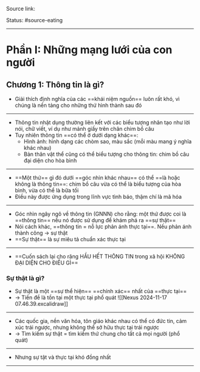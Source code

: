 Source link: 

Status: #source-eating 

---

# Phần I: Những mạng lưới của con người

## Chương 1: Thông tin là gì?

- Giải thích định nghĩa của các ==khái niệm nguồn== luôn rất khó, vì chúng là nền tảng cho những thứ hình thành sau đó
---
- Thông tin nhật dụng thường liên kết với các biểu tượng nhân tạo như lời nói, chữ viết, ví dụ như mảnh giấy trên chân chim bồ câu
- Tuy nhiên thông tin ==có thể ở dưới dạng khác==:
	- Hình ảnh: hình dạng các chòm sao, màu sắc (mỗi màu mang ý nghĩa khác nhau)
	- Bản thân vật thể cũng có thể biểu tượng cho thông tin: chim bồ câu đại diện cho hòa bình
---
- ==Một thứ== gì đó dưới ==góc nhìn khác nhau== có thể ==là hoặc không là thông tin==: chim bồ câu vừa có thể là biểu tượng của hòa bình, vừa có thể là bữa tối
- Điều này được ứng dụng trong lĩnh vực tình báo, thậm chí là mã hóa
---
- Góc nhìn ngây ngô về thông tin (GNNN) cho rằng: một thứ được coi là ==thông tin== nếu nó được sử dụng để khám phá ra ==sự thật==
- Nói cách khác, ==thông tin = nỗ lực phản ánh thực tại==. Nếu phản ánh thành công -> sự thật
- ==Sự thật== là sự miêu tả chuẩn xác thực tại
---
- ==Cuốn sách lại cho răng HẦU HẾT THÔNG TIN trong xã hội KHÔNG ĐẠI DIỆN CHO ĐIỀU GÌ==
### Sự thật là gì?
- Sự thật là một ==sự thể hiện== ==chính xác== nhất của ==thực tại==
- -> Tiền đề là tồn tại một thực tại phổ quát
![[Nexus 2024-11-17 07.46.39.excalidraw]]
---
- Các quốc gia, nền văn hóa, tôn giáo khác nhau có thể có đức tin, cảm xúc trái ngược, nhưng không thể sở hữu thực tại trái ngược
- -> Tìm kiếm sự thật = tìm kiếm thứ chung cho tất cả mọi người (phổ quát)
- ---
- Nhưng sự tật và thực tại khó đồng nhất



---